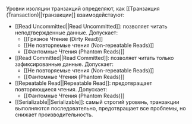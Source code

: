 
Уровни изоляции транзакций определяют, как [[Транзакция (Transaction)||транзакции]] взаимодействуют:

- [[Read Uncommitted||Read Uncommitted]]: позволяет читать неподтвержденные данные. Допускает:
	- [[Грязное Чтение (Dirty Read)]]
	- [[Не повторяемые чтения (Non-repeatable Reads)]]
	- [[Фантомные Чтения (Phantom Reads)]]
- [[Read Committed||Read Committed]]: позволяет читать только зафиксированные данные. Допускает:
	- [[Не повторяемые чтения (Non-repeatable Reads)]]
	- [[Фантомные Чтения (Phantom Reads)]]
- [[Repeatable Read||Repeatable Read]]: предотвращает повторяющиеся чтения. Допускает:
	- [[Фантомные Чтения (Phantom Reads)]]
- [[Serializable||Serializable]]: самый строгий уровень, транзакции выполняются последовательно, предотвращает все проблемы, но снижает производительность.